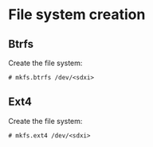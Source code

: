 
# File system creation

## Btrfs

Create the file system:

```
# mkfs.btrfs /dev/<sdxi>
```


## Ext4

Create the file system:

```
# mkfs.ext4 /dev/<sdxi>
```


<!-- NGREP ONELINERS

>>> Create a btrfs file system: # mkfs.btrfs /dev/<sdxi>

>>> Create a ext4 file system:  # mkfs.ext4 /dev/<sdxi>

-->
